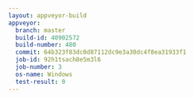 ```yaml
---
layout: appveyor-build
appveyor:
  branch: master
  build-id: 40902572
  build-number: 480
  commit: 64b323f83dc0d87112dc9e3a30dc4f8ea31933f1
  job-id: 92h1tsach8e5m3l6
  job-number: 3
  os-name: Windows
  test-result: 0
---
```

